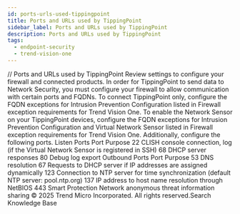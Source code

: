 ```yaml
---
id: ports-urls-used-tippingpoint
title: Ports and URLs used by TippingPoint
sidebar_label: Ports and URLs used by TippingPoint
description: Ports and URLs used by TippingPoint
tags:
  - endpoint-security
  - trend-vision-one
---
```


/*<![CDATA[*/ $('#title').html($('meta[name=map-description]').attr('content')); /*]]>*/ Ports and URLs used by TippingPoint Review settings to configure your firewall and connected products. In order for TippingPoint to send data to Network Security, you must configure your firewall to allow communication with certain ports and FQDNs. To connect TippingPoint only, configure the FQDN exceptions for Intrusion Prevention Configuration listed in Firewall exception requirements for Trend Vision One. To enable the Network Sensor on your TippingPoint devices, configure the FQDN exceptions for Intrusion Prevention Configuration and Virtual Network Sensor listed in Firewall exception requirements for Trend Vision One. Additionally, configure the following ports. Listen Ports Port Purpose 22 CLISH console connection, log (if the Virtual Network Sensor is registered in SSH) 68 DHCP server responses 80 Debug log export Outbound Ports Port Purpose 53 DNS resolution 67 Requests to DHCP server if IP addresses are assigned dynamically 123 Connection to NTP server for time synchronization (default NTP server: pool.ntp.org) 137 IP address to host name resolution through NetBIOS 443 Smart Protection Network anonymous threat information sharing © 2025 Trend Micro Incorporated. All rights reserved.Search Knowledge Base